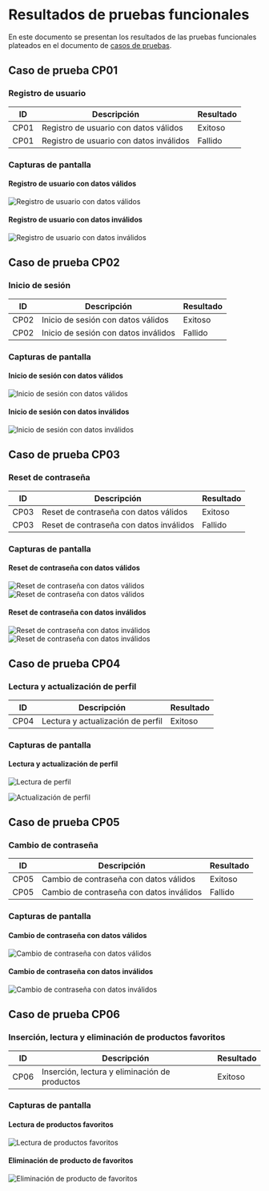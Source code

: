 # Resultados de pruebas funcionales

En este documento se presentan los resultados de las pruebas funcionales plateados en el documento de [casos de pruebas](./CasosPrueba.md).

## Caso de prueba CP01

### Registro de usuario

| ID   | Descripción                             | Resultado |
| ---- | --------------------------------------- | --------- |
| CP01 | Registro de usuario con datos válidos   | Exitoso   |
| CP01 | Registro de usuario con datos inválidos | Fallido   |

### Capturas de pantalla

#### Registro de usuario con datos válidos

![Registro de usuario con datos válidos](./images/frontend/C2.testRegisterScreenSuccess.png)

#### Registro de usuario con datos inválidos

![Registro de usuario con datos inválidos](./images/frontend/C2.testRegisterScreenFail.png)

## Caso de prueba CP02

### Inicio de sesión

| ID   | Descripción                          | Resultado |
| ---- | ------------------------------------ | --------- |
| CP02 | Inicio de sesión con datos válidos   | Exitoso   |
| CP02 | Inicio de sesión con datos inválidos | Fallido   |

### Capturas de pantalla

#### Inicio de sesión con datos válidos

![Inicio de sesión con datos válidos](./images/frontend/C2.testLoginScreenSuccess.png)

#### Inicio de sesión con datos inválidos

![Inicio de sesión con datos inválidos](./images/frontend/C2.testLoginScreenFail.png)

## Caso de prueba CP03

### Reset de contraseña

| ID   | Descripción                             | Resultado |
| ---- | --------------------------------------- | --------- |
| CP03 | Reset de contraseña con datos válidos   | Exitoso   |
| CP03 | Reset de contraseña con datos inválidos | Fallido   |

### Capturas de pantalla

#### Reset de contraseña con datos válidos

![Reset de contraseña con datos válidos](./images/frontend/C2.testResetPasswordEmailScreenSuccess.png)
![Reset de contraseña con datos válidos](./images/frontend/C2.testResetPasswordScreenSuccess.png)

#### Reset de contraseña con datos inválidos

![Reset de contraseña con datos inválidos](./images/frontend/C2.testResetPasswordEmailScreenFail.png)
![Reset de contraseña con datos inválidos](./images/frontend/C2.testResetPasswordScreenFail.png)

## Caso de prueba CP04

### Lectura y actualización de perfil

| ID   | Descripción                       | Resultado |
| ---- | --------------------------------- | --------- |
| CP04 | Lectura y actualización de perfil | Exitoso   |

### Capturas de pantalla

#### Lectura y actualización de perfil

![Lectura de perfil](./images/frontend/C2.testGetProfileScreen.png)

![Actualización de perfil](./images/frontend/C2.testUpdateProfileScreen.png)

## Caso de prueba CP05

### Cambio de contraseña

| ID   | Descripción                              | Resultado |
| ---- | ---------------------------------------- | --------- |
| CP05 | Cambio de contraseña con datos válidos   | Exitoso   |
| CP05 | Cambio de contraseña con datos inválidos | Fallido   |

### Capturas de pantalla

#### Cambio de contraseña con datos válidos

![Cambio de contraseña con datos válidos](./images/frontend/C2.testChangePasswordScreenSuccess.png)

#### Cambio de contraseña con datos inválidos

![Cambio de contraseña con datos inválidos](./images/frontend/C2.testChangePasswordScreenFail.png)

## Caso de prueba CP06

### Inserción, lectura y eliminación de productos favoritos

| ID   | Descripción                                   | Resultado |
| ---- | --------------------------------------------- | --------- |
| CP06 | Inserción, lectura y eliminación de productos | Exitoso   |

### Capturas de pantalla

<!-- #### Inserción de producto a favoritos -->

<!-- ![Inserción de producto a favoritos](./images/frontend/C2.testAddFavoriteProductScreen.png)  -->

#### Lectura de productos favoritos

![Lectura de productos favoritos](./images/frontend/C2.testGetFavoriteProductsScreen.png)

#### Eliminación de producto de favoritos

![Eliminación de producto de favoritos](./images/frontend/C2.testRemoveFavoriteProductScreen.png)

